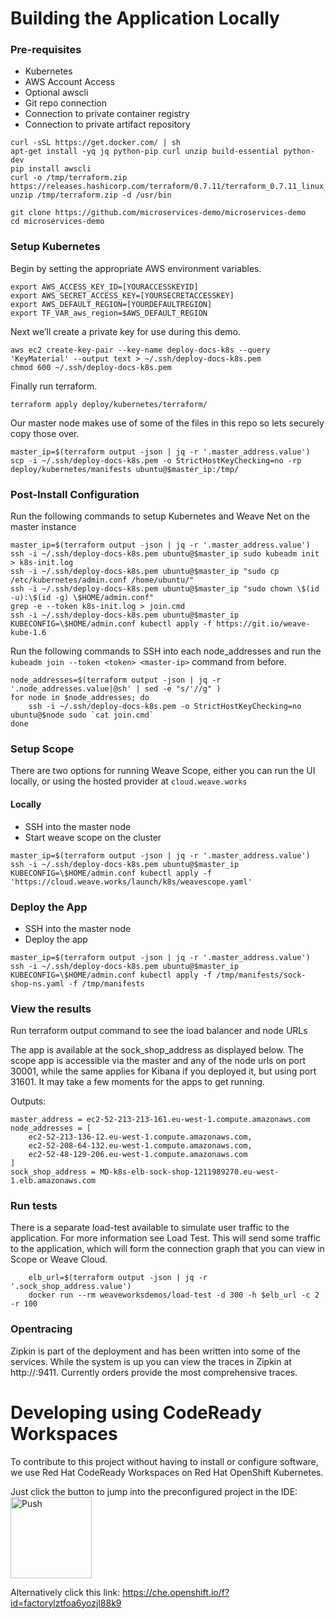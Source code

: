 # Building the Application Locally

### Pre-requisites
- Kubernetes
- AWS Account Access
- Optional awscli
- Git repo connection
- Connection to private container registry
- Connection to private artifact repository

```
curl -sSL https://get.docker.com/ | sh
apt-get install -yq jq python-pip curl unzip build-essential python-dev
pip install awscli
curl -o /tmp/terraform.zip https://releases.hashicorp.com/terraform/0.7.11/terraform_0.7.11_linux_amd64.zip
unzip /tmp/terraform.zip -d /usr/bin
```

```
git clone https://github.com/microservices-demo/microservices-demo
cd microservices-demo
```
### Setup Kubernetes
Begin by setting the appropriate AWS environment variables.

```
export AWS_ACCESS_KEY_ID=[YOURACCESSKEYID]
export AWS_SECRET_ACCESS_KEY=[YOURSECRETACCESSKEY]
export AWS_DEFAULT_REGION=[YOURDEFAULTREGION]
export TF_VAR_aws_region=$AWS_DEFAULT_REGION
```

Next we’ll create a private key for use during this demo.

```
aws ec2 create-key-pair --key-name deploy-docs-k8s --query 'KeyMaterial' --output text > ~/.ssh/deploy-docs-k8s.pem
chmod 600 ~/.ssh/deploy-docs-k8s.pem
```

Finally run terraform.

`terraform apply deploy/kubernetes/terraform/`

Our master node makes use of some of the files in this repo so lets securely copy those over.

```
master_ip=$(terraform output -json | jq -r '.master_address.value')
scp -i ~/.ssh/deploy-docs-k8s.pem -o StrictHostKeyChecking=no -rp deploy/kubernetes/manifests ubuntu@$master_ip:/tmp/
```

### Post-Install Configuration
Run the following commands to setup Kubernetes and Weave Net on the master instance

```
master_ip=$(terraform output -json | jq -r '.master_address.value')
ssh -i ~/.ssh/deploy-docs-k8s.pem ubuntu@$master_ip sudo kubeadm init > k8s-init.log
ssh -i ~/.ssh/deploy-docs-k8s.pem ubuntu@$master_ip "sudo cp /etc/kubernetes/admin.conf /home/ubuntu/"
ssh -i ~/.ssh/deploy-docs-k8s.pem ubuntu@$master_ip "sudo chown \$(id -u):\$(id -g) \$HOME/admin.conf"
grep -e --token k8s-init.log > join.cmd
ssh -i ~/.ssh/deploy-docs-k8s.pem ubuntu@$master_ip KUBECONFIG=\$HOME/admin.conf kubectl apply -f https://git.io/weave-kube-1.6
```

Run the following commands to SSH into each node_addresses and run the `kubeadm join --token <token> <master-ip>` command from before.
    
```
node_addresses=$(terraform output -json | jq -r '.node_addresses.value|@sh' | sed -e "s/'//g" )
for node in $node_addresses; do
    ssh -i ~/.ssh/deploy-docs-k8s.pem -o StrictHostKeyChecking=no ubuntu@$node sudo `cat join.cmd`
done
```

### Setup Scope
There are two options for running Weave Scope, either you can run the UI locally, or using the hosted provider at `cloud.weave.works`

#### Locally
- SSH into the master node
- Start weave scope on the cluster

```
master_ip=$(terraform output -json | jq -r '.master_address.value')
ssh -i ~/.ssh/deploy-docs-k8s.pem ubuntu@$master_ip KUBECONFIG=\$HOME/admin.conf kubectl apply -f 'https://cloud.weave.works/launch/k8s/weavescope.yaml'
```

### Deploy the App
- SSH into the master node
- Deploy the app

```
master_ip=$(terraform output -json | jq -r '.master_address.value')
ssh -i ~/.ssh/deploy-docs-k8s.pem ubuntu@$master_ip KUBECONFIG=\$HOME/admin.conf kubectl apply -f /tmp/manifests/sock-shop-ns.yaml -f /tmp/manifests
```

### View the results
Run terraform output command to see the load balancer and node URLs

The app is available at the sock_shop_address as displayed below. The scope app is accessible via the master and any of the node urls on port 30001, while the same applies for Kibana if you deployed it, but using port 31601. It may take a few moments for the apps to get running.

Outputs:

```
master_address = ec2-52-213-213-161.eu-west-1.compute.amazonaws.com
node_addresses = [
    ec2-52-213-136-12.eu-west-1.compute.amazonaws.com,
    ec2-52-208-64-132.eu-west-1.compute.amazonaws.com,
    ec2-52-48-129-206.eu-west-1.compute.amazonaws.com
]
sock_shop_address = MD-k8s-elb-sock-shop-1211989270.eu-west-1.elb.amazonaws.com
```

### Run tests
There is a separate load-test available to simulate user traffic to the application. For more information see Load Test. This will send some traffic to the application, which will form the connection graph that you can view in Scope or Weave Cloud.

```
    elb_url=$(terraform output -json | jq -r '.sock_shop_address.value')
    docker run --rm weaveworksdemos/load-test -d 300 -h $elb_url -c 2 -r 100
```

### Opentracing
Zipkin is part of the deployment and has been written into some of the services. While the system is up you can view the traces in Zipkin at http://<loadbalancer>:9411. Currently orders provide the most comprehensive traces.


# Developing using CodeReady Workspaces

To contribute to this project without having to install or configure software, we use Red Hat CodeReady Workspaces on Red Hat OpenShift Kubernetes.

Just click the button to jump into the preconfigured project in the IDE:
<a href="http://codeready-crw.apps.ocp4.home.ocpcloud.com/f?name=RHTE2019&user=bmicklea">
    <img src="http://beta.codenvy.com/factory/resources/codenvy-contribute.svg" width="130" alt="Push" align="top">
</a>

Alternatively click this link: https://che.openshift.io/f?id=factorylztfoa6yozjl88k9
